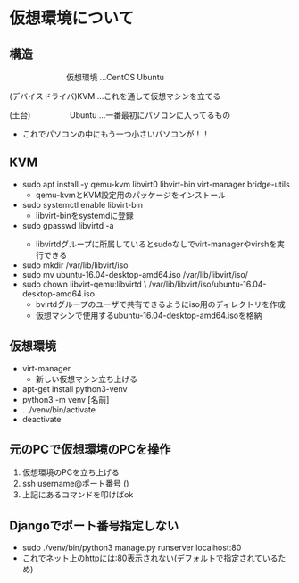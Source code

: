 # 仮想環境について

## 構造
　　　　　　　 仮想環境 ...CentOS Ubuntu
 
(デバイスドライバ)KVM   ...これを通して仮想マシンを立てる

(土台)　　　　　Ubuntu  ...一番最初にパソコンに入ってるもの  
- これでパソコンの中にもう一つ小さいパソコンが！！

## KVM
- sudo apt install -y qemu-kvm libvirt0 libvirt-bin virt-manager bridge-utils
	- qemu-kvmとKVM設定用のパッケージをインストール
- sudo systemctl enable libvirt-bin
	- libvirt-binをsystemdに登録
- sudo gpasswd libvirtd -a <username>
	- libvirtdグループに所属しているとsudoなしでvirt-managerやvirshを実行できる
- sudo mkdir /var/lib/libvirt/iso
- sudo mv ubuntu-16.04-desktop-amd64.iso /var/lib/libvirt/iso/
- sudo chown libvirt-qemu:libvirtd \ /var/lib/libvirt/iso/ubuntu-16.04-desktop-amd64.iso
	- bvirtdグループのユーザで共有できるようにiso用のディレクトリを作成
	- 仮想マシンで使用するubuntu-16.04-desktop-amd64.isoを格納

## 仮想環境
- virt-manager
	- 新しい仮想マシン立ち上げる
- apt-get install python3-venv
- python3 -m venv [名前]
- . ./venv/bin/activate
- deactivate

## 元のPCで仮想環境のPCを操作
1. 仮想環境のPCを立ち上げる
2. ssh username@ポート番号  ()
3. 上記にあるコマンドを叩けばok

## Djangoでポート番号指定しない
- sudo ./venv/bin/python3 manage.py runserver localhost:80
- これでネット上のhttpには:80表示されない(デフォルトで指定されているため)
